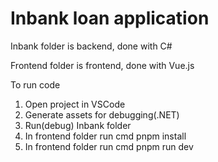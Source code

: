# Inbank loan application 

Inbank folder is backend, done with C#

Frontend folder is frontend, done with Vue.js

To run code

1. Open project in VSCode
2. Generate assets for debugging(.NET)
3. Run(debug) Inbank folder 
5. In frontend folder run cmd pnpm install
6. In frontend folder run cmd pnpm run dev
